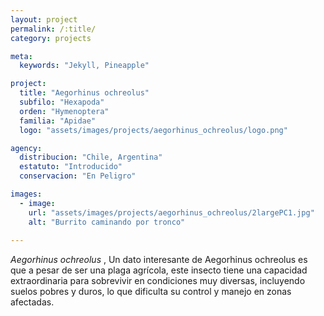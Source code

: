 ```yaml
---
layout: project
permalink: /:title/
category: projects

meta:
  keywords: "Jekyll, Pineapple"

project:
  title: "Aegorhinus ochreolus"
  subfilo: "Hexapoda"
  orden: "Hymenoptera"
  familia: "Apidae"
  logo: "assets/images/projects/aegorhinus_ochreolus/logo.png"

agency:
  distribucion: "Chile, Argentina"
  estatuto: "Introducido"
  conservacion: "En Peligro"

images:
  - image:
    url: "assets/images/projects/aegorhinus_ochreolus/2largePC1.jpg"
    alt: "Burrito caminando por tronco"
  
---
```

<p><i>Aegorhinus ochreolus </i>, Un dato interesante de Aegorhinus ochreolus es que a pesar de ser una plaga agrícola, este insecto tiene una capacidad extraordinaria para sobrevivir en condiciones muy diversas, incluyendo suelos pobres y duros, lo que dificulta su control y manejo en zonas afectadas. </p>
